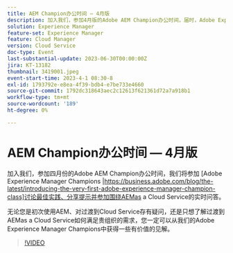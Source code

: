 ```yaml
---
title: AEM Champion办公时间 — 4月版
description: 加入我们，参加4月版的Adobe AEM Champion办公时间，届时，Adobe Experience Manager Champion小组将讨论最佳实践、分享提示并参与围绕AEMas a Cloud Service的现场问答。 无论您是初次使用AEM、对过渡到Cloud Service存有疑问，还是只想了解过渡到AEMas a Cloud Service如何满足贵组织的需求，您一定可以从我们的Adobe Experience Manager Champions中获得一些有价值的见解。
solution: Experience Manager
feature-set: Experience Manager
feature: Cloud Manager
version: Cloud Service
doc-type: Event
last-substantial-update: 2023-06-30T00:00:00Z
jira: KT-13182
thumbnail: 3419001.jpeg
event-start-time: 2023-4-1 08:30-8
exl-id: 1793792e-e8ea-4f39-bdb4-e7be733e4660
source-git-commit: 1792dc318643aec2c12613f621361d72a7a918b1
workflow-type: tm+mt
source-wordcount: '189'
ht-degree: 0%

---
```


# AEM Champion办公时间 — 4月版

加入我们，参加四月份的Adobe AEM Champion办公时间，我们将参加 [Adobe Experience Manager Champions |https://business.adobe.com/blog/the-latest/introducing-the-very-first-adobe-experience-manager-champion-class]讨论最佳实践、分享提示并参加围绕AEMas a Cloud Service的实时问答。

无论您是初次使用AEM、对过渡到Cloud Service存有疑问，还是只想了解过渡到AEMas a Cloud Service如何满足贵组织的需求，您一定可以从我们的Adobe Experience Manager Champions中获得一些有价值的见解。

>[!VIDEO](https://video.tv.adobe.com/v/3419001/?learn=on)
